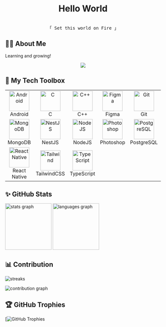 <div align="center>
  <img height="200" src="https://cdn3d.iconscout.com/3d/premium/thumb/curly-hair-man-6528418-5823051.png?f=webp"  />
</div>

### <h1 align="center">Hello World
<p align="center"> 
  <samp>
    <br>
    「 Set this world on Fire 」
    <br>
  </samp>
</p></h1>


## 🙋‍♂️ About Me
 Learning and growing!

 
<div align="center">
  <img src="https://profile-counter.glitch.me/annascaria3010/count.svg?"  />
</div>


## 🧰 My Tech Toolbox
<table>
  <tr> 
    <td align="center" width="96"> <img src="https://skillicons.dev/icons?i=android" width="65" height="65" alt="Android" /> <br>Android </td>
    <td align="center" width="96"> <img src="https://skillicons.dev/icons?i=c" width="65" height="65" alt="C" /> <br>C </td> 
    <td align="center" width="96"> <img src="https://techstack-generator.vercel.app/cpp-icon.svg" width="65" height="65" alt="C++" /> <br>C++ </td> 
    <td align="center" width="96"> <img src="https://skillicons.dev/icons?i=figma" width="65" height="65" alt="Figma" /> <br>Figma </td> 
    <td align="center" width="96"> <img src="https://skillicons.dev/icons?i=git" width="65" height="65" alt="Git" /> <br>Git </td>
    <td align="center" width="96"><img src="https://techstack-generator.vercel.app/github-icon.svg" width="48" height="48" alt="GitHub" /><br>Github</td> 
    <td align="center" width="96"> <img src="https://techstack-generator.vercel.app/java-icon.svg" width="65" height="65" alt="Java" /> <br>Java </td> 
    <td align="center" width="96">  <img src="https://techstack-generator.vercel.app/js-icon.svg" alt="Javascript" width="65" height="65" /> <br>JavaScript </td> 
  </tr> 
  <tr> 
    <td align="center" width="96"> <img src="https://skillicons.dev/icons?i=mongodb" width="65" height="65" alt="MongoDB" /> <br>MongoDB </td> 
    <td align="center" width="96"> <img src="https://skillicons.dev/icons?i=nestjs" width="65" height="65" alt="NestJS" /> <br>NestJS </td> 
    <td align="center" width="96"> <img src="https://skillicons.dev/icons?i=nodejs" width="65" height="65" alt="NodeJS" /> <br>NodeJS </td> 
    <td align="center" width="96"> <img src="https://skillicons.dev/icons?i=photoshop" width="65" height="65" alt="Photoshop" /> <br>Photoshop </td> 
    <td align="center" width="96"> <img src="https://skillicons.dev/icons?i=postgresql" width="65" height="65" alt="PostgreSQL" /> <br>PostgreSQL </td> 
    <td align="center" width="96"> <img src="https://skillicons.dev/icons?i=postman" width="65" height="65" alt="Postman" /> <br>Postman </td> 
    <td align="center" width="96"> <img src="https://techstack-generator.vercel.app/python-icon.svg" width="65" height="65" alt="Python" /> <br>Python </td> 
    <td align="center" width="96"> <img src="https://techstack-generator.vercel.app/react-icon.svg" alt="React" width="65" height="65" /> <br>React </td> 
  </tr> 
  <tr>
    <td align="center" width="96"> <img src="https://techstack-generator.vercel.app/react-icon.svg" width="65" height="65" alt="React Native" /> <br>React Native </td> 
    <td align="center" width="96"> <img src="https://skillicons.dev/icons?i=tailwind" width="65" height="65" alt="Tailwind" /> <br>TailwindCSS </td> 
    <td align="center" width="96"> <img src="https://skillicons.dev/icons?i=ts" width="65" height="65" alt="TypeScript" /> <br>TypeScript </td> 
  </tr> 
</table>


## ✨ GitHub Stats
<div>
  <img src="https://github-readme-stats.vercel.app/api?username=annascaria3010&hide_title=false&hide_rank=false&show_icons=true&include_all_commits=true&count_private=true&disable_animations=false&theme=dracula&locale=en&hide_border=false&order=1" height="150" alt="stats graph"  />
  <img src="https://github-readme-stats.vercel.app/api/top-langs?username=annascaria3010&locale=en&hide_title=false&layout=compact&card_width=320&langs_count=5&theme=dracula&hide_border=false&order=2" height="150" alt="languages graph"  />
</div>


## 📊 Contribution
![streaks](https://github-readme-streak-stats.herokuapp.com/?user=annascaria3010&theme=monokai-metallian&hide_border=true)


![contribution graph](https://github-readme-activity-graph.vercel.app/graph?username=annascaria3010&theme=xcode)


## 🏆 GitHub Trophies
[![GitHub Trophies](https://github-profile-trophy.vercel.app/?username=annascaria3010&theme=onedark)
<!--
**annascaria3010/annascaria3010** is a ✨ _special_ ✨ repository because its `README.md` (this file) appears on your GitHub profile.

Here are some ideas to get you started:

- 🔭 I’m currently working on ...
- 🌱 I’m currently learning ...
- 👯 I’m looking to collaborate on ...
- 🤔 I’m looking for help with ...
- 💬 Ask me about ...
- 📫 How to reach me: ...
- 😄 Pronouns: ...
- ⚡ Fun fact: ...
-->

